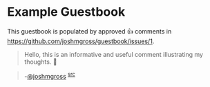 # Example Guestbook

This guestbook is populated by approved :+1: comments in https://github.com/joshmgross/guestbook/issues/1.

<!--START:guestbook-->
> Hello, this is an informative and useful comment illustrating my thoughts. 🧀

> -[@joshmgross](https://github.com/joshmgross)
<sup>[src](https://github.com/joshmgross/guestbook/issues/1#issuecomment-645117859)</sup>
<!--END:guestbook-->
